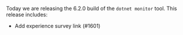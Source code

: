 Today we are releasing the 6.2.0 build of the `dotnet monitor` tool. This release includes:

- Add experience survey link (#1601)
